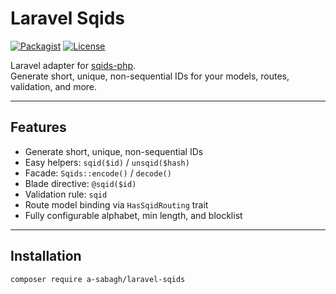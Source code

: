 # Laravel Sqids

[![Packagist](https://img.shields.io/packagist/v/a-sabagh/laravel-sqids.svg)](https://packagist.org/packages/a-sabagh/laravel-sqids)
[![License](https://img.shields.io/github/license/a-sabagh/laravel-sqids.svg)](LICENSE)

Laravel adapter for [sqids-php](https://github.com/sqids/sqids-php).  
Generate short, unique, non-sequential IDs for your models, routes, validation, and more.

---

## Features

- Generate short, unique, non-sequential IDs
- Easy helpers: `sqid($id)` / `unsqid($hash)`
- Facade: `Sqids::encode()` / `decode()`
- Blade directive: `@sqid($id)`
- Validation rule: `sqid`
- Route model binding via `HasSqidRouting` trait
- Fully configurable alphabet, min length, and blocklist

---

## Installation

```bash
composer require a-sabagh/laravel-sqids
